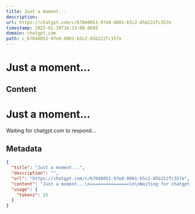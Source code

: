 ```yaml
---
title: Just a moment...
description: 
url: https://chatgpt.com/c/67040051-97e8-8001-b5c2-85b222fc357e
timestamp: 2025-01-20T16:13:08.060Z
domain: chatgpt.com
path: c_67040051-97e8-8001-b5c2-85b222fc357e
---
```


# Just a moment...



## Content

Just a moment...
===============

Waiting for chatgpt.com to respond...

## Metadata

```json
{
  "title": "Just a moment...",
  "description": "",
  "url": "https://chatgpt.com/c/67040051-97e8-8001-b5c2-85b222fc357e",
  "content": "Just a moment...\n===============\n\nWaiting for chatgpt.com to respond...",
  "usage": {
    "tokens": 15
  }
}
```
